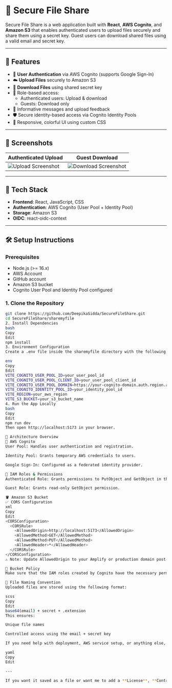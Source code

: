 # 🔐 Secure File Share

Secure File Share is a web application built with **React**, **AWS Cognito**, and **Amazon S3** that enables authenticated users to upload files securely and share them using a secret key. Guest users can download shared files using a valid email and secret key.

---

## 🚀 Features

- 🔐 **User Authentication** via AWS Cognito (supports Google Sign-In)
- ☁️ **Upload Files** securely to Amazon S3
- 🔑 **Download Files** using shared secret key
- 👤 Role-based access:
  - Authenticated users: Upload & download
  - Guests: Download only
- 💬 Informative messages and upload feedback
- 🛡️ Secure identity-based access via Cognito Identity Pools
- 🌈 Responsive, colorful UI using custom CSS

---

## 📸 Screenshots

| Authenticated Upload | Guest Download |
|----------------------|----------------|
| ![Upload Screenshot](./screenshots/upload.png) | ![Download Screenshot](./screenshots/download.png) |

---

## 🧩 Tech Stack

- **Frontend**: React, JavaScript, CSS
- **Authentication**: AWS Cognito (User Pool + Identity Pool)
- **Storage**: Amazon S3
- **OIDC**: react-oidc-context

---

## 🛠️ Setup Instructions

### Prerequisites

- Node.js (>= 16.x)
- AWS Account
- GitHub account
- Amazon S3 bucket
- Cognito User Pool and Identity Pool configured

### 1. Clone the Repository

```bash
git clone https://github.com/DeepikaSidda/SecureFileShare.git
cd SecureFileShare/sharemyfile
2. Install Dependencies
bash
Copy
Edit
npm install
3. Environment Configuration
Create a .env file inside the sharemyfile directory with the following content:

env
Copy
Edit
VITE_COGNITO_USER_POOL_ID=your_user_pool_id
VITE_COGNITO_USER_POOL_CLIENT_ID=your_user_pool_client_id
VITE_COGNITO_USER_POOL_DOMAIN=https://your-cognito-domain.auth.region.amazoncognito.com
VITE_COGNITO_IDENTITY_POOL_ID=your_identity_pool_id
VITE_REGION=your_aws_region
VITE_S3_BUCKET=your_s3_bucket_name
4. Run the App Locally
bash
Copy
Edit
npm run dev
Then open http://localhost:5173 in your browser.

🧠 Architecture Overview
🔐 AWS Cognito
User Pool: Handles user authentication and registration.

Identity Pool: Grants temporary AWS credentials to users.

Google Sign-In: Configured as a federated identity provider.

📜 IAM Roles & Permissions
Authenticated Role: Grants permissions to PutObject and GetObject in the S3 bucket.

Guest Role: Grants read-only GetObject permission.

🪣 Amazon S3 Bucket
✅ CORS Configuration
xml
Copy
Edit
<CORSConfiguration>
  <CORSRule>
    <AllowedOrigin>http://localhost:5173</AllowedOrigin>
    <AllowedMethod>GET</AllowedMethod>
    <AllowedMethod>PUT</AllowedMethod>
    <AllowedHeader>*</AllowedHeader>
  </CORSRule>
</CORSConfiguration>
⚠️ Note: Update AllowedOrigin to your Amplify or production domain post-deployment.

🔐 Bucket Policy
Make sure that the IAM roles created by Cognito have the necessary permissions to securely access the S3 objects. This usually includes allowing s3:GetObject and s3:PutObject on the bucket for authenticated users, and s3:GetObject for guests.

📂 File Naming Convention
Uploaded files are stored using the following format:

scss
Copy
Edit
base64(email) + secret + .extension
This ensures:

Unique file names

Controlled access using the email + secret key

If you need help with deployment, AWS service setup, or anything else, just ask!

yaml
Copy
Edit

---

If you want it saved as a file or want me to add a **License**, **Contributing**, or **FAQ** section, just let me know!






